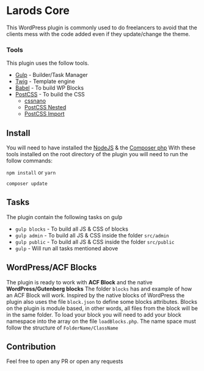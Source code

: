 # Larods Core
This WordPress plugin is commonly used to do freelancers to avoid that the clients mess with the code added even if they update/change the theme.

### Tools

This plugin uses the follow tools.
- [Gulp](https://gulpjs.com/) - Builder/Task Manager
- [Twig](https://twig.symfony.com/doc/3.x/) - Template engine
- [Babel](https://babeljs.io/) - To build WP Blocks
- [PostCSS](https://postcss.org/) - To build the CSS
  - [cssnano](https://cssnano.co/)
  - [PostCSS Nested](https://github.com/postcss/postcss-nested)
  - [PostCSS Import](https://github.com/postcss/postcss-import)

## Install
You will need to have installed the [NodeJS](https://nodejs.org/en/) & the [Composer php](https://getcomposer.org/)
With these tools installed on the root directory of the plugin you will need to run the follow commands:

`npm install` or `yarn`

`composer update`

## Tasks
The plugin contain the following tasks on gulp
- `gulp blocks` - To build all JS & CSS of blocks
- `gulp admin` - To build all JS & CSS inside the folder `src/admin`
- `gulp public` - To build all JS & CSS inside the folder `src/public`
- `gulp` - Will run all tasks mentioned above

## WordPress/ACF Blocks
The plugin is ready to work with **ACF Block** and the native **WordPress/Gutenberg blocks**
The folder `blocks` has and example of how an ACF Block will work.
Inspired by the native blocks of WordPress the plugin also uses the file `block.json` to define some blocks attributes.
Blocks on the plugin is module based, in other words, all files from the block will be in the same folder.
To load your block you will need to add your block namespace into the array on the file `loadBlocks.php`. The name space must follow the structure of `FolderName/ClassName`

## Contribution

Feel free to open any PR or open any requests

